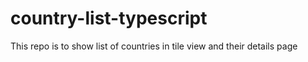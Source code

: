 # country-list-typescript
This repo is to show list of countries in tile view and their details page

